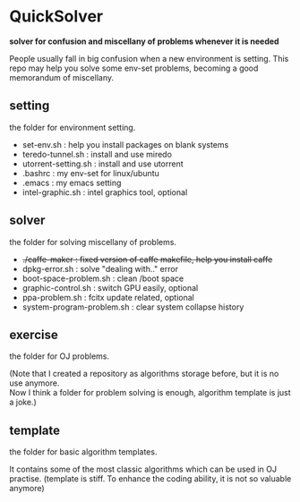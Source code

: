 # QuickSolver
**solver for confusion and miscellany of problems whenever it is needed**

 People usually fall in big confusion when a new environment is setting. This repo may help you solve some env-set problems, becoming a good memorandum of miscellany.
 
 ## setting
the folder for environment setting.
- set-env.sh : help you install packages on blank systems
- teredo-tunnel.sh : install and use miredo 
- utorrent-setting.sh : install and use utorrent
- .bashrc : my env-set for linux/ubuntu
- .emacs : my emacs setting
- intel-graphic.sh : intel graphics tool, optional
## solver 
the folder for solving miscellany of problems.
- ~~./caffe-maker : fixed version of caffe makefile, help you install caffe~~
- dpkg-error.sh : solve "dealing with.." error
- boot-space-problem.sh : clean /boot space
- graphic-control.sh : switch GPU easily, optional
- ppa-problem.sh : fcitx update related, optional
- system-program-problem.sh : clear system collapse history

## exercise
the folder for OJ problems.<br>

(Note that I created a repository as algorithms storage before, but it is no use anymore.<br>
Now I think a folder for problem solving is enough, algorithm template is just a joke.)

## template
the folder for basic algorithm templates.

It contains some of the most classic algorithms which can be used in OJ practise.
(template is stiff. To enhance the coding ability, it is not so valuable anymore)
